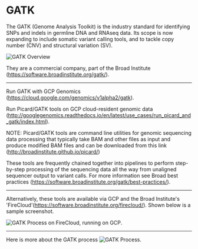 # GATK

The GATK (Genome Analysis Toolkit) is the industry standard for identifying SNPs and indels in germline DNA and RNAseq data. Its scope is now expanding to include somatic variant calling tools, and to tackle copy number (CNV) and structural variation (SV).

![GATK Overview](https://github.com/lynnlangit/TeamTeri/blob/master/Images/GATK-1.png)

They are a commercial company, part of the Broad Institute (https://software.broadinstitute.org/gatk/).

-------

Run GATK with GCP Genomics (https://cloud.google.com/genomics/v1alpha2/gatk). 

Run Picard/GATK tools on GCP cloud-resident genomic data (http://googlegenomics.readthedocs.io/en/latest/use_cases/run_picard_and_gatk/index.html).

NOTE: Picard/GATK tools are command line utilities for genomic sequencing data processing that typically take BAM and other files as input and produce modified BAM files and can be downloaded from this link (http://broadinstitute.github.io/picard/)

These tools are frequently chained together into pipelines to perform step-by-step processing of the sequencing data all the way from unaligned sequencer output to variant calls. For more information see Broad best practices (https://software.broadinstitute.org/gatk/best-practices/).

-------
Alternatively, these tools are available via GCP and the Broad Institute's 'FireCloud'(https://software.broadinstitute.org/firecloud/).  Shown below is a sample screenshot.

![GATK Process on FireCloud, running on GCP](https://github.com/lynnlangit/TeamTeri/blob/master/Images/GATK-FireCloud.png).

-------

Here is more about the GATK process
![GATK Process](https://github.com/lynnlangit/TeamTeri/blob/master/Images/GATK-deep.png).

